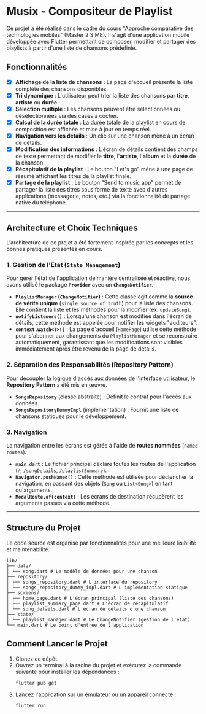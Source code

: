 # Musix - Compositeur de Playlist

Ce projet a été réalisé dans le cadre du cours "Approche comparative des technologies mobiles" (Master 2 SIME). Il s'agit d'une application mobile développée avec Flutter permettant de composer, modifier et partager des playlists à partir d'une liste de chansons prédéfinie.

## Fonctionnalités

-   [x] **Affichage de la liste de chansons** : La page d'accueil présente la liste complète des chansons disponibles.
-   [x] **Tri dynamique** : L'utilisateur peut trier la liste des chansons par **titre**, **artiste** ou **durée**.
-   [x] **Sélection multiple** : Les chansons peuvent être sélectionnées ou désélectionnées via des cases à cocher.
-   [x] **Calcul de la durée totale** : La durée totale de la playlist en cours de composition est affichée et mise à jour en temps réel.
-   [x] **Navigation vers les détails** : Un clic sur une chanson mène à un écran de détails.
-   [x] **Modification des informations** : L'écran de détails contient des champs de texte permettant de modifier le **titre**, l'**artiste**, l'**album** et la **durée** de la chanson.
-   [x] **Récapitulatif de la playlist** : Le bouton "Let's go" mène à une page de résumé affichant les titres de la playlist finale.
-   [x] **Partage de la playlist** : Le bouton "Send to music app" permet de partager la liste des titres sous forme de texte avec d'autres applications (messagerie, notes, etc.) via la fonctionnalité de partage native du téléphone.

---

## Architecture et Choix Techniques

L'architecture de ce projet a été fortement inspirée par les concepts et les bonnes pratiques présentés en cours.

### 1. Gestion de l'État (`State Management`)

Pour gérer l'état de l'application de manière centralisée et réactive, nous avons utilisé le package **`Provider`** avec un **`ChangeNotifier`**.

-   **`PlaylistManager` (`ChangeNotifier`)** : Cette classe agit comme la **source de vérité unique** (`single source of truth`) pour la liste des chansons. Elle contient la liste et les méthodes pour la modifier (ex: `updateSong`).
-   **`notifyListeners()`** : Lorsqu'une chanson est modifiée dans l'écran de détails, cette méthode est appelée pour notifier les widgets "auditeurs".
-   **`context.watch<T>()`** : La page d'accueil (`HomePage`) utilise cette méthode pour s'abonner aux changements du `PlaylistManager` et se reconstruire automatiquement, garantissant que les modifications sont visibles immédiatement après être revenu de la page de détails.

### 2. Séparation des Responsabilités (Repository Pattern)

Pour découpler la logique d'accès aux données de l'interface utilisateur, le **Repository Pattern** a été mis en œuvre.

-   **`SongsRepository`** (classe abstraite) : Définit le contrat pour l'accès aux données.
-   **`SongsRepositoryDummyImpl`** (implémentation) : Fournit une liste de chansons statiques pour le développement.

### 3. Navigation

La navigation entre les écrans est gérée à l'aide de **routes nommées** (`named routes`).

-   **`main.dart`** : Le fichier principal déclare toutes les routes de l'application (`/`, `/songDetails`, `/playlistSummary`).
-   **`Navigator.pushNamed()`** : Cette méthode est utilisée pour déclencher la navigation, en passant des objets (`Song` ou `List<Song>`) en tant qu'arguments.
-   **`ModalRoute.of(context)`** : Les écrans de destination récupèrent les arguments passés via cette méthode.

---

## Structure du Projet

Le code source est organisé par fonctionnalités pour une meilleure lisibilité et maintenabilité.
```
lib/
├── data/
│ └── song.dart # Le modèle de données pour une chanson
├── repository/
│ ├── songs_repository.dart # L'interface du repository
│ └── songs_repository_dummy_impl.dart # L'implémentation statique
├── screens/
│ ├── home_page.dart # L'écran principal (liste des chansons)
│ ├── playlist_summary_page.dart # L'écran de récapitulatif
│ └── song_details.dart # L'écran de détails d'une chanson
├── state/
│ └── playlist_manager.dart # Le ChangeNotifier (gestion de l'état)
└── main.dart # Le point d'entrée de l'application
```
## Comment Lancer le Projet
1.  Clonez ce dépôt.
2.  Ouvrez un terminal à la racine du projet et exécutez la commande suivante pour installer les dépendances :
    ```bash
    flutter pub get
    ```
3.  Lancez l'application sur un émulateur ou un appareil connecté :
    ```bash
    flutter run
    ```
